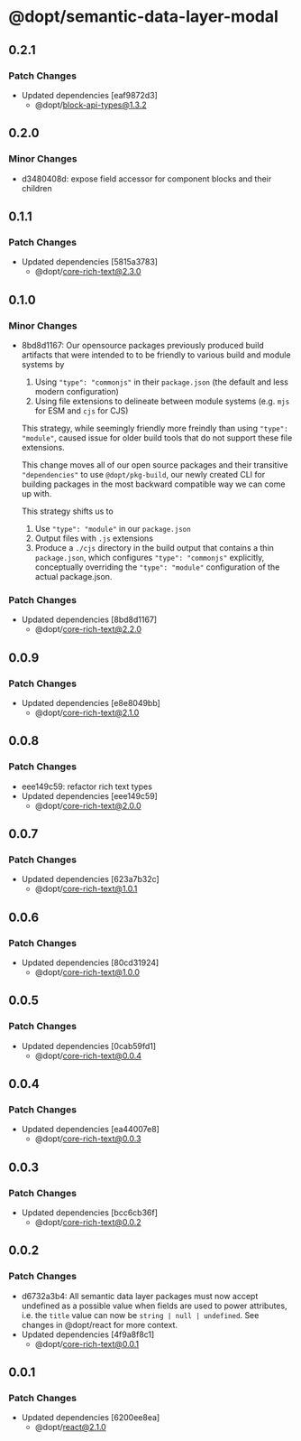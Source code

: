 # @dopt/semantic-data-layer-modal

## 0.2.1

### Patch Changes

- Updated dependencies [eaf9872d3]
  - @dopt/block-api-types@1.3.2

## 0.2.0

### Minor Changes

- d3480408d: expose field accessor for component blocks and their children

## 0.1.1

### Patch Changes

- Updated dependencies [5815a3783]
  - @dopt/core-rich-text@2.3.0

## 0.1.0

### Minor Changes

- 8bd8d1167: Our opensource packages previously produced build artifacts that were intended to to be friendly to various build and module systems by

  1. Using `"type": "commonjs"` in their `package.json` (the default and less modern configuration)
  1. Using file extensions to delineate between module systems (e.g. `mjs` for ESM and `cjs` for CJS)

  This strategy, while seemingly friendly more freindly than using `"type": "module"`, caused issue for older build tools that do not support these file extensions.

  This change moves all of our open source packages and their transitive `"dependencies"` to use `@dopt/pkg-build`, our newly created CLI for building packages in the most backward compatible way we can come up with.

  This strategy shifts us to

  1. Use `"type": "module"` in our `package.json`
  1. Output files with `.js` extensions
  1. Produce a `./cjs` directory in the build output that contains a thin `package.json`, which configures `"type": "commonjs"` explicitly, conceptually overriding the `"type": "module"` configuration of the actual package.json.

### Patch Changes

- Updated dependencies [8bd8d1167]
  - @dopt/core-rich-text@2.2.0

## 0.0.9

### Patch Changes

- Updated dependencies [e8e8049bb]
  - @dopt/core-rich-text@2.1.0

## 0.0.8

### Patch Changes

- eee149c59: refactor rich text types
- Updated dependencies [eee149c59]
  - @dopt/core-rich-text@2.0.0

## 0.0.7

### Patch Changes

- Updated dependencies [623a7b32c]
  - @dopt/core-rich-text@1.0.1

## 0.0.6

### Patch Changes

- Updated dependencies [80cd31924]
  - @dopt/core-rich-text@1.0.0

## 0.0.5

### Patch Changes

- Updated dependencies [0cab59fd1]
  - @dopt/core-rich-text@0.0.4

## 0.0.4

### Patch Changes

- Updated dependencies [ea44007e8]
  - @dopt/core-rich-text@0.0.3

## 0.0.3

### Patch Changes

- Updated dependencies [bcc6cb36f]
  - @dopt/core-rich-text@0.0.2

## 0.0.2

### Patch Changes

- d6732a3b4: All semantic data layer packages must now accept undefined as a possible value when fields are used to power attributes, i.e. the `title` value can now be `string | null | undefined`. See changes in @dopt/react for more context.
- Updated dependencies [4f9a8f8c1]
  - @dopt/core-rich-text@0.0.1

## 0.0.1

### Patch Changes

- Updated dependencies [6200ee8ea]
  - @dopt/react@2.1.0
